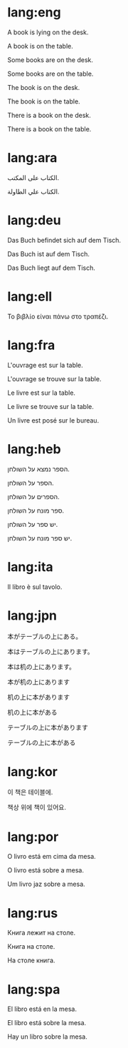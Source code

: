 # lang:eng

A book is lying on the desk.

A book is on the table.

Some books are on the desk.

Some books are on the table.

The book is on the desk.

The book is on the table.

There is a book on the desk.

There is a book on the table.

# lang:ara

الكتاب على المكتب.

الكتاب علي الطاولة.

# lang:deu

Das Buch befindet sich auf dem Tisch.

Das Buch ist auf dem Tisch.

Das Buch liegt auf dem Tisch.

# lang:ell

Το βιβλίο είναι πάνω στο τραπέζι.

# lang:fra

L'ouvrage est sur la table.

L'ouvrage se trouve sur la table.

Le livre est sur la table.

Le livre se trouve sur la table.

Un livre est posé sur le bureau.

# lang:heb

הספר נמצא על השולחן.

הספר על השולחן.

הספרים על השולחן.

ספר מונח על השולחן.

יש ספר על השולחן.

יש ספר מונח על השולחן.

# lang:ita

Il libro è sul tavolo.

# lang:jpn

本がテーブルの上にある。

本はテーブルの上にあります。

本は机の上にあります。

本が机の上にあります

机の上に本があります

机の上に本がある

テーブルの上に本があります

テーブルの上に本がある

# lang:kor

이 책은 테이블에.

책상 위에 책이 있어요.

# lang:por

O livro está em cima da mesa.

O livro está sobre a mesa.

Um livro jaz sobre a mesa.

# lang:rus

Книга лежит на столе.

Книга на столе.

На столе книга.

# lang:spa

El libro está en la mesa.

El libro está sobre la mesa.

Hay un libro sobre la mesa.